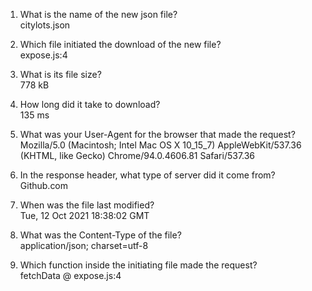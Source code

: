 1. What is the name of the new json file? <br />
citylots.json <br />

2. Which file initiated the download of the new file? <br />
expose.js:4 <br />

3. What is its file size? <br />
778 kB <br />

4. How long did it take to download? <br />
135 ms <br />

5. What was your User-Agent for the browser that made the request? <br />
Mozilla/5.0 (Macintosh; Intel Mac OS X 10_15_7) AppleWebKit/537.36 (KHTML, like Gecko) Chrome/94.0.4606.81 Safari/537.36 <br />

6. In the response header, what type of server did it come from? <br />
Github.com <br />

7. When was the file last modified? <br />
Tue, 12 Oct 2021 18:38:02 GMT <br />

8. What was the Content-Type of the file? <br />
application/json; charset=utf-8 <br />

9. Which function inside the initiating file made the request? <br />
fetchData @ expose.js:4 <br />


